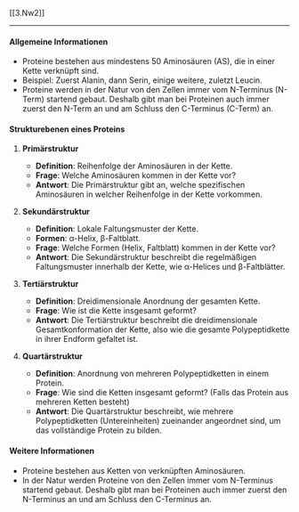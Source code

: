 [[3.Nw2]]
____
#### Allgemeine Informationen
- Proteine bestehen aus mindestens 50 Aminosäuren (AS), die in einer Kette verknüpft sind.
- Beispiel: Zuerst Alanin, dann Serin, einige weitere, zuletzt Leucin.
- Proteine werden in der Natur von den Zellen immer vom N-Terminus (N-Term) startend gebaut. Deshalb gibt man bei Proteinen auch immer zuerst den N-Term an und am Schluss den C-Terminus (C-Term) an.

#### Strukturebenen eines Proteins

1. **Primärstruktur**
   - **Definition**: Reihenfolge der Aminosäuren in der Kette.
   - **Frage**: Welche Aminosäuren kommen in der Kette vor?
   - **Antwort**: Die Primärstruktur gibt an, welche spezifischen Aminosäuren in welcher Reihenfolge in der Kette vorkommen.

2. **Sekundärstruktur**
   - **Definition**: Lokale Faltungsmuster der Kette.
   - **Formen**: α-Helix, β-Faltblatt.
   - **Frage**: Welche Formen (Helix, Faltblatt) kommen in der Kette vor?
   - **Antwort**: Die Sekundärstruktur beschreibt die regelmäßigen Faltungsmuster innerhalb der Kette, wie α-Helices und β-Faltblätter.

3. **Tertiärstruktur**
   - **Definition**: Dreidimensionale Anordnung der gesamten Kette.
   - **Frage**: Wie ist die Kette insgesamt geformt?
   - **Antwort**: Die Tertiärstruktur beschreibt die dreidimensionale Gesamtkonformation der Kette, also wie die gesamte Polypeptidkette in ihrer Endform gefaltet ist.

4. **Quartärstruktur**
   - **Definition**: Anordnung von mehreren Polypeptidketten in einem Protein.
   - **Frage**: Wie sind die Ketten insgesamt geformt? (Falls das Protein aus mehreren Ketten besteht)
   - **Antwort**: Die Quartärstruktur beschreibt, wie mehrere Polypeptidketten (Untereinheiten) zueinander angeordnet sind, um das vollständige Protein zu bilden.

#### Weitere Informationen
- Proteine bestehen aus Ketten von verknüpften Aminosäuren.
- In der Natur werden Proteine von den Zellen immer vom N-Terminus startend gebaut. Deshalb gibt man bei Proteinen auch immer zuerst den N-Terminus an und am Schluss den C-Terminus an.